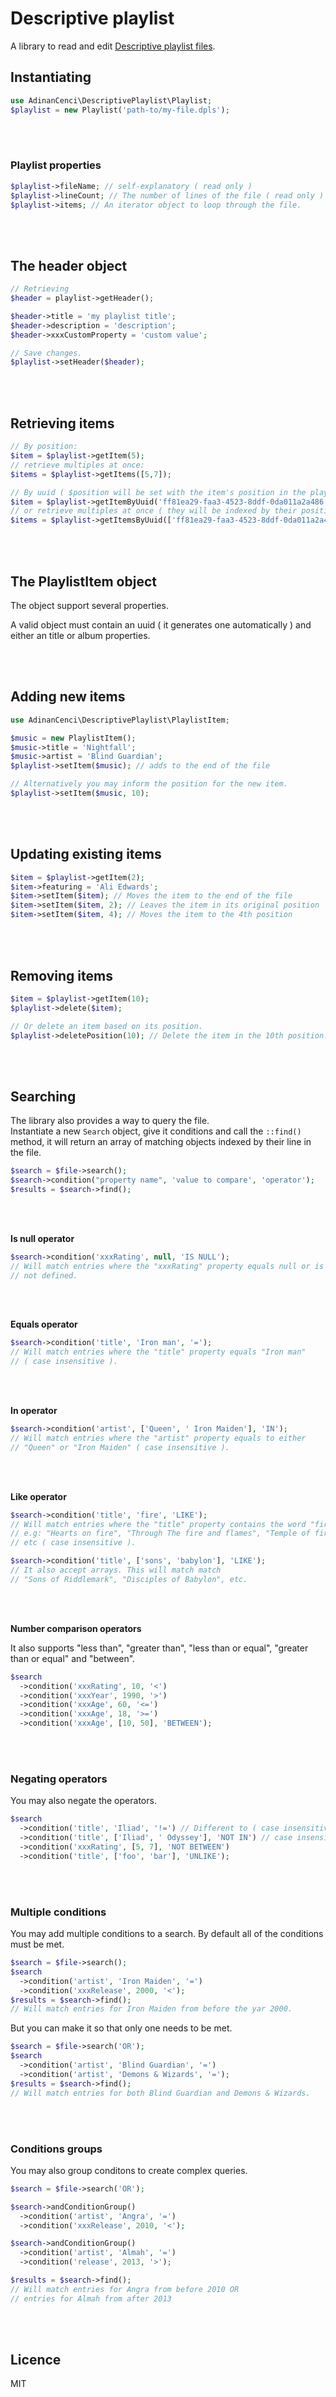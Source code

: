 # Descriptive playlist

A library to read and edit [Descriptive playlist files](https://github.com/adinan-cenci/descriptive-playlist-definition).

## Instantiating

```php
use AdinanCenci\DescriptivePlaylist\Playlist;
$playlist = new Playlist('path-to/my-file.dpls');
```

<br><br>

### Playlist properties

```php
$playlist->fileName; // self-explanatory ( read only )
$playlist->lineCount; // The number of lines of the file ( read only )
$playlist->items; // An iterator object to loop through the file.
```

<br><br>

## The header object

```php
// Retrieving
$header = playlist->getHeader();

$header->title = 'my playlist title';
$header->description = 'description';
$header->xxxCustomProperty = 'custom value';

// Save changes.
$playlist->setHeader($header);
```

<br><br>

## Retrieving items

```php
// By position:
$item = $playlist->getItem(5);
// retrieve multiples at once:
$items = $playlist->getItems([5,7]);

// By uuid ( $position will be set with the item's position in the playlist ):
$item = $playlist->getItemByUuid('ff81ea29-faa3-4523-8ddf-0da011a2a486', $position);
// or retrieve multiples at once ( they will be indexed by their position in the playlist )
$items = $playlist->getItemsByUuid(['ff81ea29-faa3-4523-8ddf-0da011a2a486', '008540f5-cf34-41ec-8b3f-9e1639695370']);


```

<br><br>

## The PlaylistItem object

The object support several properties.

A valid object must contain an uuid ( it generates one automatically ) and either an title or album properties.

<br><br>

## Adding new items

```php
use AdinanCenci\DescriptivePlaylist\PlaylistItem;

$music = new PlaylistItem();
$music->title = 'Nightfall';
$music->artist = 'Blind Guardian';
$playlist->setItem($music); // adds to the end of the file

// Alternatively you may inform the position for the new item.
$playlist->setItem($music, 10);
```

<br><br>

## Updating existing items

```php
$item = $playlist->getItem(2);
$item->featuring = 'Ali Edwards';
$item->setItem($item); // Moves the item to the end of the file
$item->setItem($item, 2); // Leaves the item in its original position
$item->setItem($item, 4); // Moves the item to the 4th position
```

<br><br>

## Removing items

```php
$item = $playlist->getItem(10);
$playlist->delete($item);

// Or delete an item based on its position.
$playlist->deletePosition(10); // Delete the item in the 10th position.
```

<br><br>

## Searching

The library also provides a way to query the file.  
Instantiate a new `Search` object, give it conditions and call the `::find()` method, 
it will return an array of matching objects indexed by their line in the file.

```php
$search = $file->search();
$search->condition("property name", 'value to compare', 'operator');
$results = $search->find();
```

<br><br>

**Is null operator**

```php
$search->condition('xxxRating', null, 'IS NULL');
// Will match entries where the "xxxRating" property equals null or is 
// not defined.
```

<br><br>

**Equals operator**

```php
$search->condition('title', 'Iron man', '=');
// Will match entries where the "title" property equals "Iron man" 
// ( case insensitive ).
```

<br><br>

**In operator**

```php
$search->condition('artist', ['Queen', ' Iron Maiden'], 'IN');
// Will match entries where the "artist" property equals to either 
// "Queen" or "Iron Maiden" ( case insensitive ).
```

<br><br>

**Like operator**

```php
$search->condition('title', 'fire', 'LIKE');
// Will match entries where the "title" property contains the word "fire"
// e.g: "Hearts on fire", "Through The fire and flames", "Temple of fire"
// etc ( case insensitive ).

$search->condition('title', ['sons', 'babylon'], 'LIKE');
// It also accept arrays. This will match match 
// "Sons of Riddlemark", "Disciples of Babylon", etc.
```

<br><br>

**Number comparison operators**

It also supports "less than", "greater than", "less than or equal", "greater than or equal" and "between".

```php
$search
  ->condition('xxxRating', 10, '<')
  ->condition('xxxYear', 1990, '>')
  ->condition('xxxAge', 60, '<=')
  ->condition('xxxAge', 18, '>=')
  ->condition('xxxAge', [10, 50], 'BETWEEN');
```

<br><br>

### Negating operators

You may also negate the operators.

```php
$search
  ->condition('title', 'Iliad', '!=') // Different to ( case insensitive ).
  ->condition('title', ['Iliad', ' Odyssey'], 'NOT IN') // case insensitive.
  ->condition('xxxRating', [5, 7], 'NOT BETWEEN')
  ->condition('title', ['foo', 'bar'], 'UNLIKE');
```

<br><br>

### Multiple conditions

You may add multiple conditions to a search.
By default all of the conditions must be met.

```php
$search = $file->search();
$search
  ->condition('artist', 'Iron Maiden', '=')
  ->condition('xxxRelease', 2000, '<');
$results = $search->find();
// Will match entries for Iron Maiden from before the yar 2000.
```

But you can make it so that only one needs to be met.

```php
$search = $file->search('OR');
$search
  ->condition('artist', 'Blind Guardian', '=')
  ->condition('artist', 'Demons & Wizards', '=');
$results = $search->find();
// Will match entries for both Blind Guardian and Demons & Wizards.
```

<br><br>

### Conditions groups

You may also group conditons to create complex queries.

```php
$search = $file->search('OR');

$search->andConditionGroup()
  ->condition('artist', 'Angra', '=')
  ->condition('xxxRelease', 2010, '<');

$search->andConditionGroup()
  ->condition('artist', 'Almah', '=')
  ->condition('release', 2013, '>');

$results = $search->find();
// Will match entries for Angra from before 2010 OR
// entries for Almah from after 2013
```

<br><br>

## Licence

MIT
